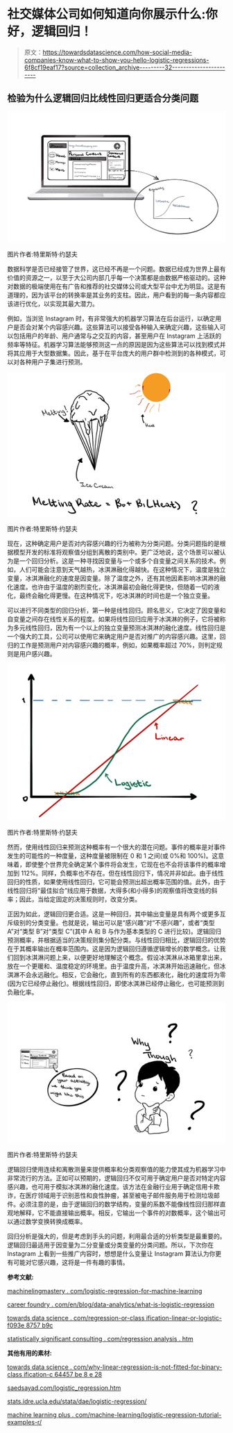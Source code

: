 # 社交媒体公司如何知道向你展示什么:你好，逻辑回归！

> 原文：<https://towardsdatascience.com/how-social-media-companies-know-what-to-show-you-hello-logistic-regressions-6f8cf19eaf17?source=collection_archive---------32----------------------->

## 检验为什么逻辑回归比线性回归更适合分类问题

![](img/ad1c6941a7349739b5e32ab6628fe923.png)

图片作者:特里斯特·约瑟夫

数据科学是否已经接管了世界，这已经不再是一个问题。数据已经成为世界上最有价值的资源之一，以至于大公司内部几乎每一个决策都是由数据严格驱动的。这种对数据的极端使用在有广告和推荐的社交媒体公司或大型平台中尤为明显。这是有道理的，因为该平台的转换率是其业务的支柱。因此，用户看到的每一条内容都应该进行优化，以实现其最大潜力。

例如，当浏览 Instagram 时，有非常强大的机器学习算法在后台运行，以确定用户是否会对某个内容感兴趣。这些算法可以接受各种输入来确定兴趣，这些输入可以包括用户的年龄、用户通常与之交互的内容，甚至用户在 Instagram 上活跃的频率等特征。机器学习算法能够预测这一点的原因是因为这些算法可以找到模式并将其应用于大型数据集。因此，基于在平台庞大的用户群中检测到的各种模式，可以对各种用户子集进行预测。

![](img/5238d42636969f294bf7a0c0a7cf5a6c.png)

图片作者:特里斯特·约瑟夫

现在，这种确定用户是否对内容感兴趣的行为被称为分类问题。分类问题指的是根据模型开发的标准将观察值分组到离散的类别中。更广泛地说，这个场景可以被认为是一个回归分析。这是一种寻找因变量与一个或多个自变量之间关系的技术。例如，人们可能会注意到天气越热，冰淇淋融化得越快。在这种情况下，温度是独立变量，冰淇淋融化的速度是因变量。除了温度之外，还有其他因素影响冰淇淋的融化速度。也许由于温度的剧烈变化，冰淇淋最初会融化得更快，但随着一切的液化，最终会融化得更慢。在这种情况下，吃冰淇淋的时间也是一个独立变量。

可以进行不同类型的回归分析，第一种是线性回归。顾名思义，它决定了因变量和自变量之间存在线性关系的程度。如果将线性回归应用于冰淇淋的例子，它将被称为多元线性回归，因为有一个以上的独立变量预测冰淇淋的融化速度。线性回归是一个强大的工具，公司可以使用它来确定用户是否对推广的内容感兴趣。这里，回归的工作是预测用户对内容感兴趣的概率，例如，如果概率超过 70%，则判定规则是用户感兴趣。

![](img/ab14b65adf95da4466bf4ca16eb1d136.png)

图片作者:特里斯特·约瑟夫

然而，使用线性回归来预测这种概率有一个很大的潜在问题。事件的概率是对事件发生的可能性的一种度量，这种度量被限制在 0 和 1 之间(或 0%和 100%)。这意味着，即使整个世界完全确定某个事件将会发生，它现在也不会将该事件的概率增加到 112%。同样，负概率也不存在。但在线性回归下，情况并非如此。由于线性回归的性质，如果使用线性回归，它可能会预测出超出概率范围的值。此外，由于线性回归将“最佳拟合”线应用于数据，大得多(和小得多)的观察值将改变线的斜率；因此，当给定固定的决策规则时，改变分类。

正因为如此，逻辑回归更合适。这是一种回归，其中输出变量是具有两个或更多互斥级别的分类变量。也就是说，输出可以是“感兴趣”对“不感兴趣”，或者“类型 A”对“类型 B”对“类型 C”(其中 A 和 B 与作为基本类型的 C 进行比较)。逻辑回归预测概率，并根据适当的决策规则集分配分类。与线性回归相比，逻辑回归的优势在于其概率输出在概率范围内。这是因为逻辑回归遵循逻辑增长的数学概念。让我们回到冰淇淋问题上来，以便更好地理解这个概念。假设冰淇淋从冰箱里拿出来，放在一个更暖和、温度稳定的环境里。由于温度升高，冰淇淋开始迅速融化，但冰淇淋不会永远融化。相反，它会融化，直到所有的东西都液化，融化的速度将为零(因为它已经停止融化)。根据线性回归，即使冰淇淋已经停止融化，也可能预测到负融化率。

![](img/742dad822a5f4e7c61bd7334f28313de.png)

图片作者:特里斯特·约瑟夫

逻辑回归使用连续和离散测量来提供概率和分类观察值的能力使其成为机器学习中非常流行的方法。正如可以预期的，逻辑回归不仅可用于确定用户是否对特定内容感兴趣，也可用于模拟冰淇淋的融化速度。该方法在金融行业用于确定信用卡欺诈，在医疗领域用于识别恶性和良性肿瘤，甚至被电子邮件服务用于检测垃圾邮件。必须注意的是，由于逻辑回归的数学结构，变量的系数不能像线性回归那样直观地解释，它不能直接输出概率。相反，它输出一个事件的对数概率，这个输出可以通过数学变换转换成概率。

回归分析是强大的，但是考虑到手头的问题，利用最合适的分析类型是最重要的。逻辑回归最适用于因变量为二分变量或分类变量的分类问题。所以，下次你在 Instagram 上看到一些推广内容时，想想是什么变量让 Instagram 算法认为你更有可能对它感兴趣，这将是一件有趣的事情。

**参考文献:**

[machinelingmastery . com/logistic-regression-for-machine-learning](https://machinelearningmastery.com/logistic-regression-for-machine-learning/)

[career foundry . com/en/blog/data-analytics/what-is-logistic-regression](https://careerfoundry.com/en/blog/data-analytics/what-is-logistic-regression/)

[towards data science . com/regression-or-class ification-linear-or-logistic-f093e 8757 b9c](/regression-or-classification-linear-or-logistic-f093e8757b9c)

[statistically significant consulting . com/regression analysis . htm](https://www.statisticallysignificantconsulting.com/RegressionAnalysis.htm)

**其他有用的素材:**

[towards data science . com/why-linear-regression-is-not-fitted-for-binary-class ification-c 64457 be 8 e 28](/why-linear-regression-is-not-suitable-for-binary-classification-c64457be8e28)

[saedsayad.com/logistic_regression.htm](https://www.saedsayad.com/logistic_regression.htm)

[stats.idre.ucla.edu/stata/dae/logistic-regression/](https://stats.idre.ucla.edu/stata/dae/logistic-regression/)

[machine learning plus . com/machine-learning/logistic-regression-tutorial-examples-r/](https://www.machinelearningplus.com/machine-learning/logistic-regression-tutorial-examples-r/)
